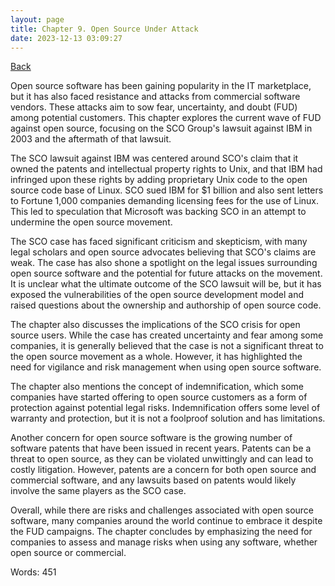 ```yaml
---
layout: page
title: Chapter 9. Open Source Under Attack
date: 2023-12-13 03:09:27
---
```


[Back](./)


Open source software has been gaining popularity in the IT marketplace, but it has also faced resistance and attacks from commercial software vendors. These attacks aim to sow fear, uncertainty, and doubt (FUD) among potential customers. This chapter explores the current wave of FUD against open source, focusing on the SCO Group's lawsuit against IBM in 2003 and the aftermath of that lawsuit.

The SCO lawsuit against IBM was centered around SCO's claim that it owned the patents and intellectual property rights to Unix, and that IBM had infringed upon these rights by adding proprietary Unix code to the open source code base of Linux. SCO sued IBM for $1 billion and also sent letters to Fortune 1,000 companies demanding licensing fees for the use of Linux. This led to speculation that Microsoft was backing SCO in an attempt to undermine the open source movement.

The SCO case has faced significant criticism and skepticism, with many legal scholars and open source advocates believing that SCO's claims are weak. The case has also shone a spotlight on the legal issues surrounding open source software and the potential for future attacks on the movement. It is unclear what the ultimate outcome of the SCO lawsuit will be, but it has exposed the vulnerabilities of the open source development model and raised questions about the ownership and authorship of open source code.

The chapter also discusses the implications of the SCO crisis for open source users. While the case has created uncertainty and fear among some companies, it is generally believed that the case is not a significant threat to the open source movement as a whole. However, it has highlighted the need for vigilance and risk management when using open source software.

The chapter also mentions the concept of indemnification, which some companies have started offering to open source customers as a form of protection against potential legal risks. Indemnification offers some level of warranty and protection, but it is not a foolproof solution and has limitations.

Another concern for open source software is the growing number of software patents that have been issued in recent years. Patents can be a threat to open source, as they can be violated unwittingly and can lead to costly litigation. However, patents are a concern for both open source and commercial software, and any lawsuits based on patents would likely involve the same players as the SCO case.

Overall, while there are risks and challenges associated with open source software, many companies around the world continue to embrace it despite the FUD campaigns. The chapter concludes by emphasizing the need for companies to assess and manage risks when using any software, whether open source or commercial.

Words: 451